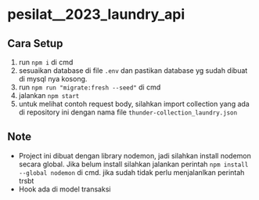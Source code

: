 # pesilat__2023_laundry_api

## Cara Setup

1. run `npm i` di cmd
2. sesuaikan database di file `.env` dan pastikan database yg sudah dibuat di mysql nya kosong.
3. run `npm run "migrate:fresh --seed"` di cmd
4. jalankan `npm start`
5. untuk melihat contoh request body, silahkan import collection yang ada di repository ini dengan nama file `thunder-collection_laundry.json` 

## Note 
- Project ini dibuat dengan library nodemon, jadi silahkan install nodemon secara global. Jika belum install silahkan jalankan perintah `npm install --global nodemon` di cmd. jika sudah tidak perlu menjalanlkan perintah trsbt
- Hook ada di model transaksi
